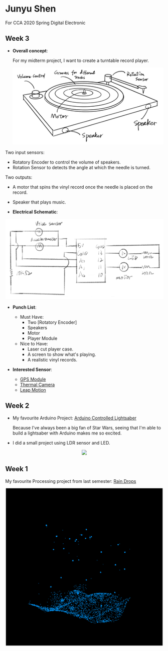 # Junyu Shen
For CCA 2020 Spring Digital Electronic

## Week 3
* __Overall concept__:

  For my midterm project, I want to create a turntable record player. 
  <p align="center">
  <img src="https://github.com/ShandShen/Junyu-Shen/blob/master/Week03/Design%20Sketch.jpg">
</p>
  Two input sensors: 
  
  * Rotatory Encoder to control the volume of speakers.
  * Rotation Sensor to detects the angle at which the needle is turned.
  
  Two outputs: 
  
  * A motor that spins the vinyl record once the needle is placed on the record.
  * Speaker that plays music.

* __Electrical Schematic__:
<p align="center">
  <img src="https://github.com/ShandShen/Junyu-Shen/blob/master/Week03/electrical%20schematic.jpg">
</p>

* __Punch List__:
  * Must Have: 
    * Two [Rotatory Encoder]
    * Speakers
    * Motor
    * Player Module
  * Nice to Have:
    * Laser cut player case.
    * A screen to show what's playing.
    * A realistic vinyl records.

* __Interested Sensor__:
  * [GPS Module](https://www.adafruit.com/product/790)
  * [Thermal Camera](https://www.adafruit.com/product/3538)
  * [Leap Motion](https://www.adafruit.com/product/2106)

## Week 2
* My favourite Arduino Project: [Arduino Controlled Lightsaber](https://www.youtube.com/watch?v=Dzpe1GVOJXU)

  Because I've always been a big fan of Star Wars, seeing that I'm able to build a lightsaber with Arduino makes me so excited.

* I did a small project using LDR sensor and LED.
<p align="center">
  <img src="https://github.com/ShandShen/Junyu-Shen/blob/master/Week02/HowItWorks.gif">
</p>

## Week 1
My favourite Processing project from last semester: [Rain Drops](https://github.com/ShandShen/Junyu-Shen/tree/master/Week01)
<p align="center">
  <img width="500" height="500" src="https://github.com/ShandShen/Junyu-Shen/blob/master/Week01/Screenshot.png">
</p>
